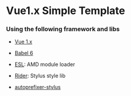 Vue1.x Simple Template
======

### Using the following framework and libs

* [Vue 1.x](https://vuejs.org/)

* [Babel 6](https://babeljs.io/)

* [ESL](https://github.com/ecomfe/esl): AMD module loader

* [Rider](https://github.com/ecomfe/rider): Stylus style lib

* [autoprefixer-stylus](https://github.com/jescalan/autoprefixer-stylus)
